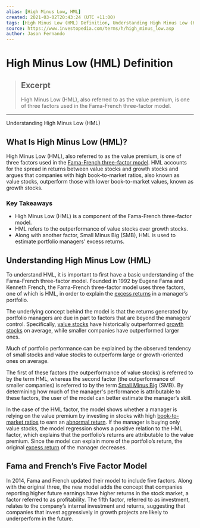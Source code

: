 ```yaml
---
alias: [High Minus Low, HML]
created: 2021-03-02T20:43:24 (UTC +11:00)
tags: [High Minus Low (HML) Definition, Understanding High Minus Low (HML)]
source: https://www.investopedia.com/terms/h/high_minus_low.asp
author: Jason Fernando
---
```


# High Minus Low (HML) Definition

> ## Excerpt
> High Minus Low (HML), also referred to as the value premium, is one of three factors used in the Fama-French three-factor model.

---

Understanding High Minus Low (HML)
## What Is High Minus Low (HML)?

High Minus Low (HML), also referred to as the value premium, is one of three factors used in the [Fama-French three-factor model](https://www.investopedia.com/terms/f/famaandfrenchthreefactormodel.asp). HML accounts for the spread in returns between value stocks and growth stocks and argues that companies with high book-to-market ratios, also known as value stocks, outperform those with lower book-to-market values, known as growth stocks.

### Key Takeaways

-   High Minus Low (HML) is a component of the Fama-French three-factor model.
-   HML refers to the outperformance of value stocks over growth stocks.
-   Along with another factor, Small Minus Big (SMB), HML is used to estimate portfolio managers’ excess returns.

## Understanding High Minus Low (HML)

To understand HML, it is important to first have a basic understanding of the Fama-French three-factor model. Founded in 1992 by Eugene Fama and Kenneth French, the Fama-French three-factor model uses three factors, one of which is HML, in order to explain the [excess returns](https://www.investopedia.com/terms/e/excessreturn.asp) in a manager’s portfolio.

The underlying concept behind the model is that the returns generated by portfolio managers are due in part to factors that are beyond the managers’ control. Specifically, [value stocks](https://www.investopedia.com/terms/v/valuestock.asp) have historically outperformed [growth stocks](https://www.investopedia.com/terms/g/growthstock.asp) on average, while smaller companies have outperformed larger ones.

Much of portfolio performance can be explained by the observed tendency of small stocks and value stocks to outperform large or growth-oriented ones on average.

The first of these factors (the outperformance of value stocks) is referred to by the term HML, whereas the second factor (the outperformance of smaller companies) is referred to by the term [Small Minus Big](https://www.investopedia.com/terms/s/small_minus_big.asp) (SMB). By determining how much of the manager's performance is attributable to these factors, the user of the model can better estimate the manager’s skill. 

In the case of the HML factor, the model shows whether a manager is relying on the value premium by investing in stocks with high [book-to-market ratios](https://www.investopedia.com/terms/b/booktomarketratio.asp) to earn an [abnormal return](https://www.investopedia.com/terms/a/abnormalreturn.asp). If the manager is buying only value stocks, the model regression shows a positive relation to the HML factor, which explains that the portfolio’s returns are attributable to the value premium. Since the model can explain more of the portfolio’s return, the original [excess return](https://www.investopedia.com/terms/e/excessreturn.asp) of the manager decreases.

## Fama and French’s Five Factor Model

In 2014, Fama and French updated their model to include five factors. Along with the original three, the new model adds the concept that companies reporting higher future earnings have higher returns in the stock market, a factor referred to as profitability. The fifth factor, referred to as investment, relates to the company’s internal investment and returns, suggesting that companies that invest aggressively in growth projects are likely to underperform in the future.

